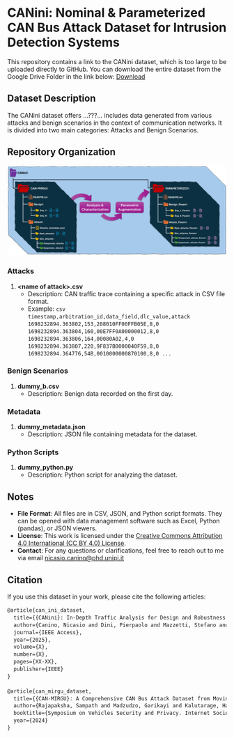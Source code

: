 # CANini: Nominal & Parameterized CAN Bus Attack Dataset for Intrusion Detection Systems

This repository contains a link to the CANini dataset, which is too large to be uploaded directly to GitHub. You can download the entire dataset from the Google Drive Folder in the link below:
[Download](https://drive.google.com/drive/folders/1PRpj1szJDsWvfP7upyny1vBQDeYZDn8f?usp=drive_link)

## Dataset Description

The CANini dataset offers ...???... includes data generated from various attacks and benign scenarios in the context of communication networks. It is divided into two main categories: Attacks and Benign Scenarios.

## Repository Organization

![Structure of the final repository of the provided dataset](images/dataset_augmentation_v3.png)

### Attacks

1. **\<name of attack\>.csv**
   - Description: CAN traffic trace containing a specific attack in CSV file format.
   - Example:
         ```csv
         timestamp,arbitration_id,data_field,dlc_value,attack
         1698232894.363802,153,208010FF00FFB05E,8,0
         1698232894.363804,160,00E7FF0A00000012,8,0
         1698232894.363806,164,00080A02,4,0
         1698232894.363807,220,9F837B0000040F59,8,0
         1698232894.364776,54B,0010000000870100,8,0
         ...
         ```

### Benign Scenarios

1. **dummy_b.csv**
   - Description: Benign data recorded on the first day.

### Metadata

1. **dummy_metadata.json**
   - Description: JSON file containing metadata for the dataset.

### Python Scripts

1. **dummy_python.py**
   - Description: Python script for analyzing the dataset.

## Notes

- **File Format**: All files are in CSV, JSON, and Python script formats. They can be opened with data management software such as Excel, Python (pandas), or JSON viewers.
- **License**: This work is licensed under the [Creative Commons Attribution 4.0 International (CC BY 4.0) License](https://creativecommons.org/licenses/by/4.0/).
- **Contact**: For any questions or clarifications, feel free to reach out to me via email [nicasio.canino@phd.unipi.it](mailto:nicasio.canino@phd.unipi.it)

## Citation

If you use this dataset in your work, please cite the following articles:

```latex
@article{can_ini_dataset,
  title={{CANini}: In-Depth Traffic Analysis for Design and Robustness Testing of DTree-based IDS in Automotive Networking Systems},
  author={Canino, Nicasio and Dini, Pierpaolo and Mazzetti, Stefano and Rossi, Daniele and Saponara, Sergio},
  journal={IEEE Access},
  year={2025},
  volume={X},
  number={X},
  pages={XX-XX},
  publisher={IEEE}
}

@article{can_mirgu_dataset,
  title={{CAN-MIRGU}: A Comprehensive CAN Bus Attack Dataset from Moving Vehicles for Intrusion Detection System Evaluation},
  author={Rajapaksha, Sampath and Madzudzo, Garikayi and Kalutarage, Harsha and Petrovski, Andrei and Al-Kadri, M Omar},
  booktitle={Symposium on Vehicles Security and Privacy. Internet Society},
  year={2024}
}
